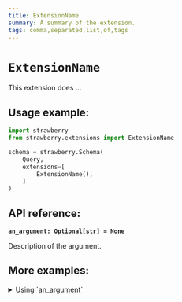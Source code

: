 ```yaml
---
title: ExtensionName
summary: A summary of the extension.
tags: comma,separated,list,of,tags
---
```


# `ExtensionName`

This extension does ...

## Usage example:

```python
import strawberry
from strawberry.extensions import ExtensionName

schema = strawberry.Schema(
    Query,
    extensions=[
        ExtensionName(),
    ]
)
```

## API reference:

**`an_argument: Optional[str] = None`**

Description of the argument.

## More examples:

<details>
  <summary>Using `an_argument`</summary>

  ```python
  import strawberry
  from strawberry.extensions import ValidationCache

  schema = strawberry.Schema(
      Query,
      extensions=[
          ExtensionName(an_argument="something"),
      ]
  )
  ```
</details>
